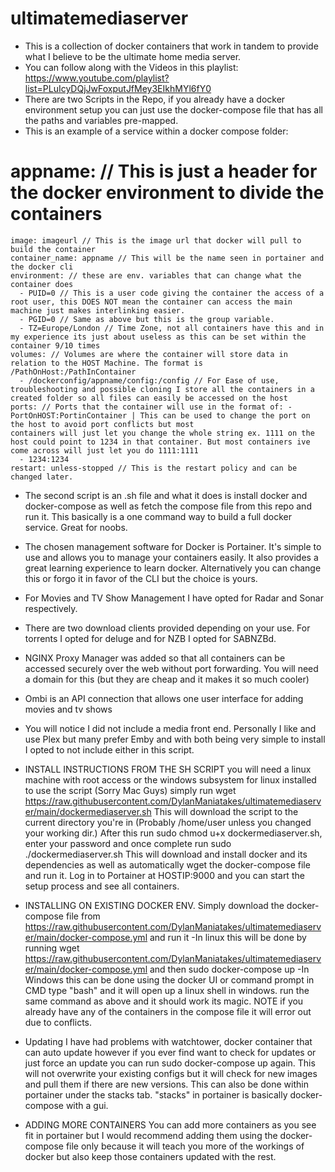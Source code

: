 # ultimatemediaserver
- This is a collection of docker containers that work in tandem to provide what I believe to be the ultimate home media server.
- You can follow along with the Videos in this playlist: https://www.youtube.com/playlist?list=PLuIcyDQjJwFoxputJfMey3EIkhMYl6fY0
- There are two Scripts in the Repo, if you already have a docker environment setup you can just use the docker-compose file that has all the paths and variables pre-mapped.
- This is an example of a service within a docker compose folder:

# appname: // This is just a header for the docker environment to divide the containers
    image: imageurl // This is the image url that docker will pull to build the container
    container_name: appname // This will be the name seen in portainer and the docker cli
    environment: // these are env. variables that can change what the container does
      - PUID=0 // This is a user code giving the container the access of a root user, this DOES NOT mean the container can access the main machine just makes interlinking easier.
      - PGID=0 // Same as above but this is the group variable.
      - TZ=Europe/London // Time Zone, not all containers have this and in my experience its just about useless as this can be set within the container 9/10 times
    volumes: // Volumes are where the container will store data in relation to the HOST Machine. The format is /PathOnHost:/PathInContainer
      - /dockerconfig/appname/config:/config // For Ease of use, troubleshooting and possible cloning I store all the containers in a created folder so all files can easily be accessed on the host
    ports: // Ports that the container will use in the format of: - PortOnHOST:PortinContainer | This can be used to change the port on the host to avoid port conflicts but most 
    containers will just let you change the whole string ex. 1111 on the host could point to 1234 in that container. But most containers ive come across will just let you do 1111:1111
      - 1234:1234 
    restart: unless-stopped // This is the restart policy and can be changed later.

    
    
- The second script is an .sh file and what it does is install docker and docker-compose as well as fetch the compose file from this repo and run it. This basically is a one command 
 way to build a full docker service. Great for noobs.
 
- The chosen management software for Docker is Portainer. It's simple to use and allows you to manage your containers easily. It also provides a great learning experience to learn docker.
 Alternatively you can change this or forgo it in favor of the CLI but the choice is yours.
- For Movies and TV Show Management I have opted for Radar and Sonar respectively.
- There are two download clients provided depending on your use. For torrents I opted for deluge and for NZB I opted for SABNZBd.
- NGINX Proxy Manager was added so that all containers can be accessed securely over the web without port forwarding. You will need a domain for this (but they are cheap and it
 makes it so much cooler)
- Ombi is an API connection that allows one user interface for adding movies and tv shows
- You will notice I did not include a media front end. Personally I like and use Plex but many prefer Emby and with both being very simple to install I opted to not include either in
 this script. 
 
 - INSTALL INSTRUCTIONS FROM THE SH SCRIPT
 you will need a linux machine with root access or the windows subsystem for linux installed to use the script (Sorry Mac Guys)
 simply run wget https://raw.githubusercontent.com/DylanManiatakes/ultimatemediaserver/main/dockermediaserver.sh
 This will download the script to the current directory you're in (Probably /home/user unless you changed your working dir.)
 After this run sudo chmod u+x dockermediaserver.sh, enter your password and once complete run sudo ./dockermediaserver.sh
 This will download and install docker and its dependencies as well as automatically wget the docker-compose file and run it.
 Log in to Portainer at HOSTIP:9000 and you can start the setup process and see all containers.
 
 
 - INSTALLING ON EXISTING DOCKER ENV.
 Simply download the docker-compose file from https://raw.githubusercontent.com/DylanManiatakes/ultimatemediaserver/main/docker-compose.yml and run it
 -In linux this will be done by running wget https://raw.githubusercontent.com/DylanManiatakes/ultimatemediaserver/main/docker-compose.yml and then sudo docker-compose up
 -In Windows this can be done using the docker UI or command prompt in CMD type "bash" and it will open up a linux shell in windows. run the same command as above and it should 
 work its magic.
 NOTE if you already have any of the containers in the compose file it will error out due to conflicts.
 
 - Updating
 I have had problems with watchtower, docker container that can auto update however if you ever find want to check for updates or just force an update you can run 
 sudo docker-compose up again. This will not overwrite your existing configs but it will check for new images and pull them if there are new versions. 
 This can also be done within portainer under the stacks tab. "stacks" in portainer is basically docker-compose with a gui. 
 
 - ADDING MORE CONTAINERS
 You can add more containers as you see fit in portainer but I would recommend adding them using the docker-compose file only because it will teach you more of the workings of
 docker but also keep those containers updated with the rest. 




